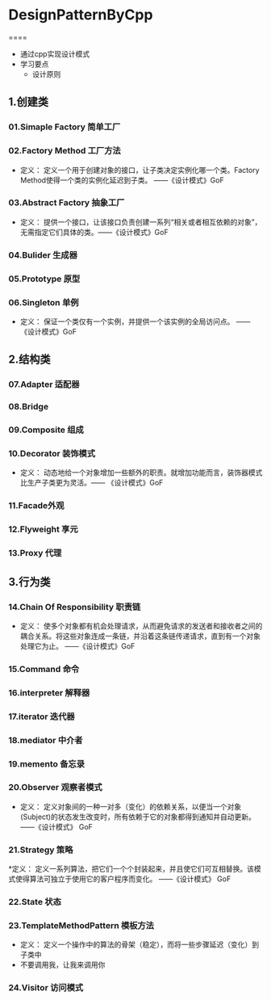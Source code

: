 # DesignPatternByCpp

====

* 通过cpp实现设计模式
* 学习要点
  * 设计原则

## 1.创建类

### 01.Simaple Factory 简单工厂

### 02.Factory Method 工厂方法

* 定义：
定义一个用于创建对象的接口，让子类决定实例化哪一个类。Factory Method使得一个类的实例化延迟到子类。 ——《设计模式》GoF

### 03.Abstract Factory 抽象工厂

* 定义：
提供一个接口，让该接口负责创建一系列“相关或者相互依赖的对象”，无需指定它们具体的类。——《设计模式》GoF

### 04.Bulider 生成器

### 05.Prototype 原型

### 06.Singleton 单例

* 定义：
保证一个类仅有一个实例，并提供一个该实例的全局访问点。 ——《设计模式》GoF

## 2.结构类

### 07.Adapter 适配器

### 08.Bridge

### 09.Composite 组成

### 10.Decorator 装饰模式

* 定义：
动态地给一个对象增加一些额外的职责。就增加功能而言，装饰器模式比生产子类更为灵活。—— 《设计模式》GoF

### 11.Facade外观 

### 12.Flyweight 享元

### 13.Proxy 代理

## 3.行为类

### 14.Chain Of Responsibility 职责链

* 定义：
使多个对象都有机会处理请求，从而避免请求的发送者和接收者之间的耦合关系。将这些对象连成一条链，并沿着这条链传递请求，直到有一个对象处理它为止。 ——《设计模式》GoF

### 15.Command 命令

### 16.interpreter 解释器

### 17.iterator 迭代器

### 18.mediator 中介者

### 19.memento 备忘录

### 20.Observer 观察者模式

* 定义：
定义对象间的一种一对多（变化）的依赖关系，以便当一个对象(Subject)的状态发生改变时，所有依赖于它的对象都得到通知并自动更新。 ——《设计模式》 GoF

### 21.Strategy 策略

*定义：
定义一系列算法，把它们一个个封装起来，并且使它们可互相替换。该模式使得算法可独立于使用它的客户程序而变化。 ——《设计模式》 GoF

### 22.State 状态

### 23.TemplateMethodPattern 模板方法

* 定义：
定义一个操作中的算法的骨架（稳定），而将一些步骤延迟（变化）到子类中
* 不要调用我，让我来调用你

### 24.Visitor 访问模式
